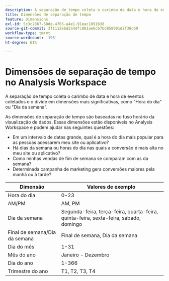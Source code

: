 ```yaml
---
description: A separação de tempo coleta o carimbo de data e hora de eventos coletados e o divide em dimensões mais significativas, como "Hora do dia" ou "Dia da semana".
title: Dimensões de separação de tempo
feature: Dimensions
exl-id: 5c3c2867-58de-4765-a4e1-91eac1891b38
source-git-commit: 3f1112ebd2a4dfc881ae6cb7bd858901d2f38d69
workflow-type: tm+mt
source-wordcount: '193'
ht-degree: 61%

---
```


# Dimensões de separação de tempo no Analysis Workspace

A separação de tempo coleta o carimbo de data e hora de eventos coletados e o divide em dimensões mais significativas, como &quot;Hora do dia&quot; ou &quot;Dia da semana&quot;.

As dimensões de separação de tempo são baseadas no fuso horário da visualização de dados. Essas dimensões estão disponíveis no Analysis Workspace e podem ajudar nas seguintes questões:

* Em um intervalo de datas grande, qual é a hora do dia mais popular para as pessoas acessarem meu site ou aplicativo?
* Há dias da semana ou horas do dia nas quais a conversão é mais alta no meu site ou aplicativo?
* Como minhas vendas de fim de semana se comparam com as da semana?
* Determinada campanha de marketing gera conversões maiores pela manhã ou à tarde?

| Dimensão | Valores de exemplo |
|--- |--- |
| Hora do dia | 0-23 |
| AM/PM | AM, PM |
| Dia da semana | Segunda-feira, terça-feira, quarta-feira, quinta-feira, sexta-feira, sábado, domingo |
| Final de semana/Dia da semana | Final de semana, Dia da semana |
| Dia do mês | 1-31 |
| Mês do ano | Janeiro - Dezembro |
| Dia do ano | 1-366 |
| Trimestre do ano | T1, T2, T3, T4 |
